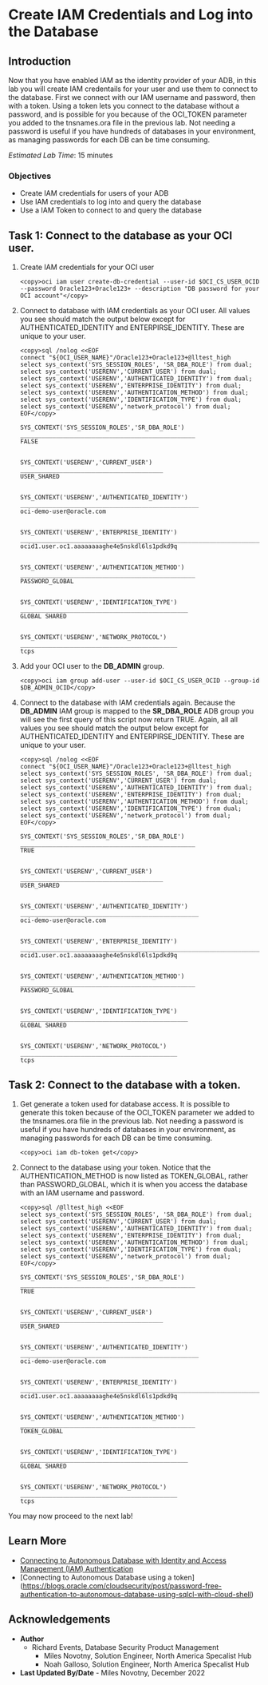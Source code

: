 # Create IAM Credentials and Log into the Database

## Introduction

Now that you have enabled IAM as the identity provider of your ADB, in this lab you will
create IAM credentails for your user and use them to connect to the database. First we connect with our IAM username and password, then with a token. Using a token lets you connect to the database without a password, and is possible for you because of the OCI_TOKEN parameter you added to the tnsnames.ora file in the previous lab. Not needing a password is useful if you have hundreds of databases in your environment, as managing passwords for each DB can be time consuming.

*Estimated Lab Time*: 15 minutes

### Objectives
- Create IAM credentials for users of your ADB
- Use IAM credentials to log into and query the database
- Use a IAM Token to connect to and query the database

## Task 1: Connect to the database as your OCI user.

1. Create IAM credentials for your OCI user

    ```
    <copy>oci iam user create-db-credential --user-id $OCI_CS_USER_OCID --password Oracle123+Oracle123+ --description "DB password for your OCI account"</copy>
    ```

2. Connect to database with IAM credentials as your OCI user. All values you see should match the output below except for AUTHENTICATED_IDENTITY and ENTERPIRSE_IDENTITY. These are unique to your user.

    ```
    <copy>sql /nolog <<EOF
    connect "${OCI_USER_NAME}"/Oracle123+Oracle123+@lltest_high
    select sys_context('SYS_SESSION_ROLES', 'SR_DBA_ROLE') from dual;
    select sys_context('USERENV','CURRENT_USER') from dual;
    select sys_context('USERENV','AUTHENTICATED_IDENTITY') from dual;
    select sys_context('USERENV','ENTERPRISE_IDENTITY') from dual;
    select sys_context('USERENV','AUTHENTICATION_METHOD') from dual;
    select sys_context('USERENV','IDENTIFICATION_TYPE') from dual;
    select sys_context('USERENV','network_protocol') from dual;
    EOF</copy>
    ```

    ```
    SYS_CONTEXT('SYS_SESSION_ROLES','SR_DBA_ROLE')    
    _________________________________________________
    FALSE                                             


    SYS_CONTEXT('USERENV','CURRENT_USER')    
    ________________________________________
    USER_SHARED                              


    SYS_CONTEXT('USERENV','AUTHENTICATED_IDENTITY')    
    __________________________________________________
    oci-demo-user@oracle.com   


    SYS_CONTEXT('USERENV','ENTERPRISE_IDENTITY')                                    
    _______________________________________________________________________________
    ocid1.user.oc1.aaaaaaaaghe4e5nskdl6ls1pdkd9q


    SYS_CONTEXT('USERENV','AUTHENTICATION_METHOD')    
    _________________________________________________
    PASSWORD_GLOBAL                                   


    SYS_CONTEXT('USERENV','IDENTIFICATION_TYPE')    
    _______________________________________________
    GLOBAL SHARED                                   


    SYS_CONTEXT('USERENV','NETWORK_PROTOCOL')    
    ____________________________________________
    tcps
    ```

3. Add your OCI user to the **DB_ADMIN** group.

    ```
    <copy>oci iam group add-user --user-id $OCI_CS_USER_OCID --group-id $DB_ADMIN_OCID</copy>
    ```

4. Connect to the database with IAM credentials again. Because the **DB\_ADMIN** IAM group is mapped to the **SR\_DBA\_ROLE** ADB group you will see the first query of this script now return TRUE. Again, all all values you see should match the output below except for AUTHENTICATED_IDENTITY and ENTERPIRSE_IDENTITY. These are unique to your user.

    ```
    <copy>sql /nolog <<EOF
    connect "${OCI_USER_NAME}"/Oracle123+Oracle123+@lltest_high
    select sys_context('SYS_SESSION_ROLES', 'SR_DBA_ROLE') from dual;
    select sys_context('USERENV','CURRENT_USER') from dual;
    select sys_context('USERENV','AUTHENTICATED_IDENTITY') from dual;
    select sys_context('USERENV','ENTERPRISE_IDENTITY') from dual;
    select sys_context('USERENV','AUTHENTICATION_METHOD') from dual;
    select sys_context('USERENV','IDENTIFICATION_TYPE') from dual;
    select sys_context('USERENV','network_protocol') from dual;
    EOF</copy>
    ```

    ```
    SYS_CONTEXT('SYS_SESSION_ROLES','SR_DBA_ROLE')    
    _________________________________________________
    TRUE                                              


    SYS_CONTEXT('USERENV','CURRENT_USER')    
    ________________________________________
    USER_SHARED                              


    SYS_CONTEXT('USERENV','AUTHENTICATED_IDENTITY')    
    __________________________________________________
    oci-demo-user@oracle.com                                  


    SYS_CONTEXT('USERENV','ENTERPRISE_IDENTITY')                                    
    _______________________________________________________________________________
    ocid1.user.oc1.aaaaaaaaghe4e5nskdl6ls1pdkd9q    


    SYS_CONTEXT('USERENV','AUTHENTICATION_METHOD')    
    _________________________________________________
    PASSWORD_GLOBAL                                   


    SYS_CONTEXT('USERENV','IDENTIFICATION_TYPE')    
    _______________________________________________
    GLOBAL SHARED                                   


    SYS_CONTEXT('USERENV','NETWORK_PROTOCOL')    
    ____________________________________________
    tcps   
    ```

## Task 2: Connect to the database with a token.

1. Get generate a token used for database access. It is possible to generate this token because of the OCI_TOKEN parameter we added to the tnsnames.ora file in the previous lab. Not needing a password is useful if you have hundreds of databases in your environment, as managing passwords for each DB can be time consuming.

    ```
    <copy>oci iam db-token get</copy>
    ```

2. Connect to the database using your token. Notice that the AUTHENTICATION_METHOD is now listed as TOKEN_GLOBAL, rather than PASSWORD_GLOBAL, which it is when you access the database with an IAM username and password.

    ```
    <copy>sql /@lltest_high <<EOF
    select sys_context('SYS_SESSION_ROLES', 'SR_DBA_ROLE') from dual;
    select sys_context('USERENV','CURRENT_USER') from dual;
    select sys_context('USERENV','AUTHENTICATED_IDENTITY') from dual;
    select sys_context('USERENV','ENTERPRISE_IDENTITY') from dual;
    select sys_context('USERENV','AUTHENTICATION_METHOD') from dual;
    select sys_context('USERENV','IDENTIFICATION_TYPE') from dual;
    select sys_context('USERENV','network_protocol') from dual;
    EOF</copy>
    ```

    ```
    SYS_CONTEXT('SYS_SESSION_ROLES','SR_DBA_ROLE')    
    _________________________________________________
    TRUE                                              


    SYS_CONTEXT('USERENV','CURRENT_USER')    
    ________________________________________
    USER_SHARED                              


    SYS_CONTEXT('USERENV','AUTHENTICATED_IDENTITY')    
    __________________________________________________
    oci-demo-user@oracle.com                                


    SYS_CONTEXT('USERENV','ENTERPRISE_IDENTITY')                                    
    _______________________________________________________________________________
    ocid1.user.oc1.aaaaaaaaghe4e5nskdl6ls1pdkd9q    


    SYS_CONTEXT('USERENV','AUTHENTICATION_METHOD')    
    _________________________________________________
    TOKEN_GLOBAL                                  


    SYS_CONTEXT('USERENV','IDENTIFICATION_TYPE')    
    _______________________________________________
    GLOBAL SHARED                                   


    SYS_CONTEXT('USERENV','NETWORK_PROTOCOL')    
    ____________________________________________
    tcps   
    ```

You may now proceed to the next lab!

## Learn More

* [Connecting to Autonomous Database with Identity and Access Management (IAM) Authentication](https://docs.oracle.com/en/cloud/paas/autonomous-database/adbsa/iam-access-database.html#GUID-CFC74EAF-E887-4B1F-9E9A-C956BCA0BEA9)
* [Connecting to Autonomous Database using a token] (https://blogs.oracle.com/cloudsecurity/post/password-free-authentication-to-autonomous-database-using-sqlcl-with-cloud-shell)

## Acknowledgements
* **Author**
  * Richard Events, Database Security Product Management
	* Miles Novotny, Solution Engineer, North America Specalist Hub
	* Noah Galloso, Solution Engineer, North America Specalist Hub
* **Last Updated By/Date** - Miles Novotny, December 2022
